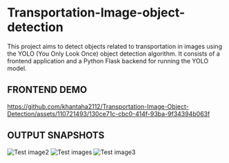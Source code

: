 # Transportation-Image-object-detection

This project aims to detect objects related to transportation in images using the YOLO (You Only Look Once) object detection algorithm. It consists of a frontend application and a Python Flask backend for running the YOLO model.




## FRONTEND DEMO 
https://github.com/khantaha2112/Transportation-Image-Object-Detection/assets/110721493/130ce71c-cbc0-414f-93ba-9f34394b063f


##  OUTPUT SNAPSHOTS 
![Test image2](https://github.com/khantaha2112/Transportation-Image-Object-Detection/assets/110721493/646731ab-b06e-499e-9527-dbac9e1bf115)
![Test images](https://github.com/khantaha2112/Transportation-Image-Object-Detection/assets/110721493/1ccd8767-4119-4308-8db2-cfb298351ac8)
![Test image3](https://github.com/khantaha2112/Transportation-Image-Object-Detection/assets/110721493/5cebc566-e251-4b07-a198-b20b2695b73b)


